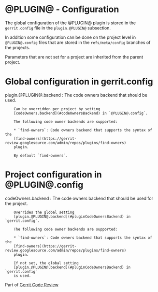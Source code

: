 # @PLUGIN@ - Configuration

The global configuration of the @PLUGIN@ plugin is stored in the `gerrit.config`
file in the `plugin.@PLUGIN@` subsection.

In addition some configuration can be done on the project level in
`@PLUGIN@.config` files that are stored in the `refs/meta/config` branches of
the projects.

Parameters that are not set for a project are inherited from the parent project.

# <a id="globalConfiguration">Global configuration in gerrit.config</a>

<a id="pluginCodeOwnersBackend">plugin.@PLUGIN@.backend</a>
:       The code owners backend that should be used.

        Can be overridden per project by setting
        [codeOwners.backend](#codeOwnersBackend) in `@PLUGIN@.config`.

        The following code owner backends are supported:

        * `find-owners`: Code owners backend that supports the syntax of the
        [find-owners](https://gerrit-review.googlesource.com/admin/repos/plugins/find-owners)
        plugin.

        By default `find-owners`.


# <a id="projectConfiguration">Project configuration in @PLUGIN@.config</a>

<a id="codeOwnersBackend">codeOwners.backend</a>
:       The code owners backend that should be used for the project.

        Overrides the global setting
        [plugin.@PLUGIN@.backend](#pluginCodeOwnersBackend) in `gerrit.config`.

        The following code owner backends are supported:

        * `find-owners`: Code owners backend that supports the syntax of the
        [find-owners](https://gerrit-review.googlesource.com/admin/repos/plugins/find-owners)
        plugin.

        If not set, the global setting
        [plugin.@PLUGIN@.backend](#pluginCodeOwnersBackend) in `gerrit.config`
        is used.

Part of [Gerrit Code Review](../../../Documentation/index.html)

